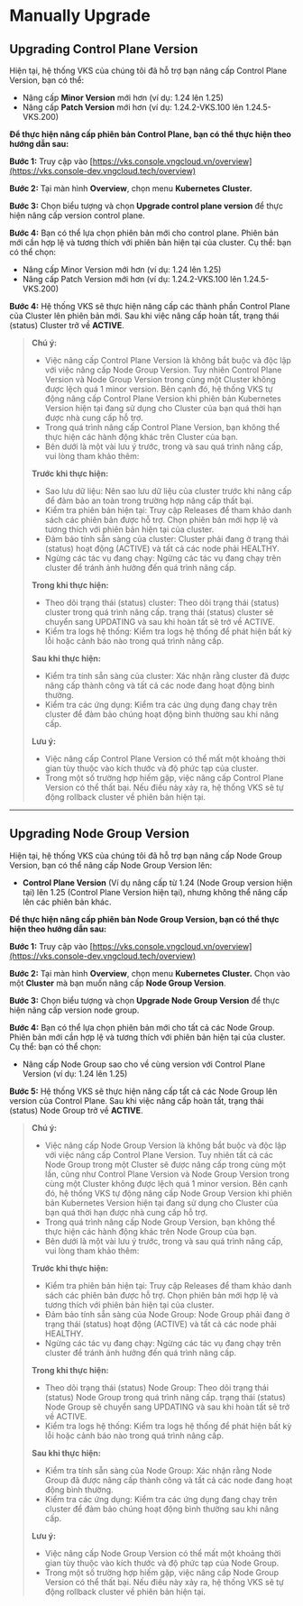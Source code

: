 # Manually Upgrade

## Upgrading Control Plane Version

Hiện tại, hệ thống VKS của chúng tôi đã hỗ trợ bạn nâng cấp Control Plane Version, bạn có thể:

* Nâng cấp **Minor Version** mới hơn (ví dụ: 1.24 lên 1.25)
* Nâng cấp **Patch Version** mới hơn (ví dụ: 1.24.2-VKS.100 lên 1.24.5-VKS.200)

**Để thực hiện nâng cấp phiên bản Control Plane, bạn có thể thực hiện theo hướng dẫn sau:** 

**Bước 1:** Truy cập vào [https://vks.console.vngcloud.vn/overview](https://vks.console-dev.vngcloud.tech/overview)

**Bước 2:** Tại màn hình **Overview**, chọn menu **Kubernetes Cluster.**

**Bước 3:** Chọn biểu tượng <img src="https://docs-admin.vngcloud.vn/download/thumbnails/73762076/image2024-4-16_15-51-55.png?version=1&#x26;modificationDate=1713257518000&#x26;api=v2" alt="" data-size="line">và chọn **Upgrade control plane version** để thực hiện nâng cấp version control plane.

**Bước 4:** Bạn có thể lựa chọn phiên bản mới cho control plane. Phiên bản mới cần hợp lệ và tương thích với phiên bản hiện tại của cluster. Cụ thể: bạn có thể chọn:

* Nâng cấp Minor Version mới hơn (ví dụ: 1.24 lên 1.25)
* Nâng cấp Patch Version mới hơn (ví dụ: 1.24.2-VKS.100 lên 1.24.5-VKS.200)

**Bước 4:** Hệ thống VKS sẽ thực hiện nâng cấp các thành phần Control Plane của Cluster lên phiên bản mới. Sau khi việc nâng cấp hoàn tất, trạng thái (status) Cluster trở về **ACTIVE**. 

> **Chú ý:**
>
> * Việc nâng cấp Control Plane Version là không bắt buộc và độc lập với việc nâng cấp Node Group Version. Tuy nhiên Control Plane Version và Node Group Version trong cùng một Cluster không được lệch quá 1 minor version. Bên cạnh đó, hệ thống VKS tự động nâng cấp Control Plane Version khi phiên bản Kubernetes Version hiện tại đang sử dụng cho Cluster của bạn quá thời hạn được nhà cung cấp hỗ trợ.
> * Trong quá trình nâng cấp Control Plane Version, bạn không thể thực hiện các hành động khác trên Cluster của bạn. 
> * Bên dưới là một vài lưu ý trước, trong và sau quá trình nâng cấp, vui lòng tham khảo thêm: 
>
> **Trước khi thực hiện:**
>
> * Sao lưu dữ liệu: Nên sao lưu dữ liệu của cluster trước khi nâng cấp để đảm bảo an toàn trong trường hợp nâng cấp thất bại.
> * Kiểm tra phiên bản hiện tại: Truy cập Releases để tham khảo danh sách các phiên bản được hỗ trợ. Chọn phiên bản mới hợp lệ và tương thích với phiên bản hiện tại của cluster.
> * Đảm bảo tính sẵn sàng của cluster: Cluster phải đang ở trạng thái (status) hoạt động (ACTIVE) và tất cả các node phải HEALTHY.
> * Ngừng các tác vụ đang chạy: Ngừng các tác vụ đang chạy trên cluster để tránh ảnh hưởng đến quá trình nâng cấp.
>
> **Trong khi thực hiện:**
>
> * Theo dõi trạng thái (status) cluster: Theo dõi trạng thái (status) cluster trong quá trình nâng cấp. trạng thái (status) cluster sẽ chuyển sang UPDATING và sau khi hoàn tất sẽ trở về ACTIVE.
> * Kiểm tra logs hệ thống: Kiểm tra logs hệ thống để phát hiện bất kỳ lỗi hoặc cảnh báo nào trong quá trình nâng cấp.
>
> **Sau khi thực hiện:**
>
> * Kiểm tra tính sẵn sàng của cluster: Xác nhận rằng cluster đã được nâng cấp thành công và tất cả các node đang hoạt động bình thường.
> * Kiểm tra các ứng dụng: Kiểm tra các ứng dụng đang chạy trên cluster để đảm bảo chúng hoạt động bình thường sau khi nâng cấp.
>
> **Lưu ý:**
>
> * Việc nâng cấp Control Plane Version có thể mất một khoảng thời gian tùy thuộc vào kích thước và độ phức tạp của cluster.
> * Trong một số trường hợp hiếm gặp, việc nâng cấp Control Plane Version có thể thất bại. Nếu điều này xảy ra, hệ thống VKS sẽ tự động rollback cluster về phiên bản hiện tại.

***

## Upgrading Node Group Version

Hiện tại, hệ thống VKS của chúng tôi đã hỗ trợ bạn nâng cấp Node Group Version, bạn có thể nâng cấp Node Group Version lên:

* **Control Plane Version** (Ví dụ nâng cấp từ 1.24 (Node Group version hiện tại) lên 1.25 (Control Plane Version hiện tại), nhưng không thể nâng cấp lên các phiên bản khác.

**Để thực hiện nâng cấp phiên bản Node Group Version, bạn có thể thực hiện theo hướng dẫn sau:** 

**Bước 1:** Truy cập vào [https://vks.console.vngcloud.vn/overview](https://vks.console-dev.vngcloud.tech/overview)

**Bước 2:** Tại màn hình **Overview**, chọn menu **Kubernetes Cluster.** Chọn vào một **Cluster** mà bạn muốn nâng cấp **Node Group Version**.

**Bước 3:** Chọn biểu tượng <img src="https://docs-admin.vngcloud.vn/download/thumbnails/73762196/image2024-4-16_15-51-55.png?version=1&#x26;modificationDate=1713258271000&#x26;api=v2" alt="" data-size="line">và chọn **Upgrade Node Group Version** để thực hiện nâng cấp version node group.

**Bước 4:** Bạn có thể lựa chọn phiên bản mới cho tất cả các Node Group. Phiên bản mới cần hợp lệ và tương thích với phiên bản hiện tại của cluster. Cụ thể: bạn có thể chọn:

* Nâng cấp Node Group sao cho về cùng version với Control Plane Version (ví dụ: 1.24 lên 1.25)

**Bước 5:** Hệ thống VKS sẽ thực hiện nâng cấp tất cả các Node Group lên version của Control Plane. Sau khi việc nâng cấp hoàn tất, trạng thái (status) Node Group trở về **ACTIVE**. 

> **Chú ý:**
>
> * Việc nâng cấp Node Group Version là không bắt buộc và độc lập với việc nâng cấp Control Plane Version. Tuy nhiên tất cả các Node Group trong một Cluster sẽ được nâng cấp trong cùng một lần, cũng như Control Plane Version và Node Group Version trong cùng một Cluster không được lệch quá 1 minor version. Bên cạnh đó, hệ thống VKS tự động nâng cấp Node Group Version khi phiên bản Kubernetes Version hiện tại đang sử dụng cho Cluster của bạn quá thời hạn được nhà cung cấp hỗ trợ.
> * Trong quá trình nâng cấp Node Group Version, bạn không thể thực hiện các hành động khác trên Node Group của bạn. 
> * Bên dưới là một vài lưu ý trước, trong và sau quá trình nâng cấp, vui lòng tham khảo thêm: 
>
> **Trước khi thực hiện:**
>
> * Kiểm tra phiên bản hiện tại: Truy cập Releases để tham khảo danh sách các phiên bản được hỗ trợ. Chọn phiên bản mới hợp lệ và tương thích với phiên bản hiện tại của cluster.
> * Đảm bảo tính sẵn sàng của Node Group: Node Group phải đang ở trạng thái (status) hoạt động (ACTIVE) và tất cả các node phải HEALTHY.
> * Ngừng các tác vụ đang chạy: Ngừng các tác vụ đang chạy trên cluster để tránh ảnh hưởng đến quá trình nâng cấp.
>
> **Trong khi thực hiện:**
>
> * Theo dõi trạng thái (status) Node Group: Theo dõi trạng thái (status) Node Group trong quá trình nâng cấp. trạng thái (status) Node Group sẽ chuyển sang UPDATING và sau khi hoàn tất sẽ trở về ACTIVE.
> * Kiểm tra logs hệ thống: Kiểm tra logs hệ thống để phát hiện bất kỳ lỗi hoặc cảnh báo nào trong quá trình nâng cấp.
>
> **Sau khi thực hiện:**
>
> * Kiểm tra tính sẵn sàng của Node Group: Xác nhận rằng Node Group đã được nâng cấp thành công và tất cả các node đang hoạt động bình thường.
> * Kiểm tra các ứng dụng: Kiểm tra các ứng dụng đang chạy trên cluster để đảm bảo chúng hoạt động bình thường sau khi nâng cấp.
>
> **Lưu ý:**
>
> * Việc nâng cấp Node Group Version có thể mất một khoảng thời gian tùy thuộc vào kích thước và độ phức tạp của Node Group.
> * Trong một số trường hợp hiếm gặp, việc nâng cấp Node Group Version có thể thất bại. Nếu điều này xảy ra, hệ thống VKS sẽ tự động rollback cluster về phiên bản hiện tại.
